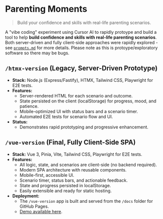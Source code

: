 # Parenting Moments

>Build your confidence and skills with real-life parenting scenarios.

A "vibe coding" experiment using Cursor AI to rapidly protoype and build a tool to help **build confidence and skills with real-life parenting scenarios**. Both server-driven and fully client-side approaches were rapidly explored - see [`prompts.md`](/prompts.md) for more details. Please note as this is protoype/exploratory software so there may be bugs.

## `/htmx-version` (Legacy, Server-Driven Prototype)

- **Stack:** Node.js (Express/Fastify), HTMX, Tailwind CSS, Playwright for E2E tests.
- **Features:**  
  - Server-rendered HTML for each scenario and outcome.
  - State persisted on the client (localStorage) for progress, mood, and patience.
  - Mobile-optimized UI with status bars and a scenario timer.
  - Automated E2E tests for scenario flow and UI.
- **Status:**  
  - Demonstrates rapid prototyping and progressive enhancement.

## `/vue-version` (Final, Fully Client-Side SPA)

- **Stack:** Vue 3, Pinia, Vite, Tailwind CSS, Playwright for E2E tests.
- **Features:**  
  - All logic, state, and scenarios are client-side (no backend required).
  - Modern SPA architecture with reusable components.
  - Mobile-first, accessible UI.
  - Scenario timer, status bars, and actionable feedback.
  - State and progress persisted in localStorage.
  - Easily extensible and ready for static hosting.
- **Deployment:**  
  - The `/vue-version` app is built and served from the `/docs` folder for GitHub Pages.
  - [Demo available here](https://www.suninthesky.co.uk/parenting-moments/).
